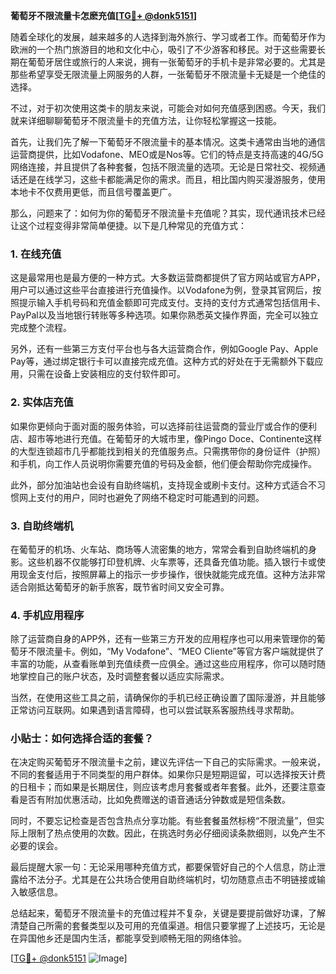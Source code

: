 **葡萄牙不限流量卡怎麽充值[[TG💪+ @donk5151](https://t.me/s/donk5151)]**

随着全球化的发展，越来越多的人选择到海外旅行、学习或者工作。而葡萄牙作为欧洲的一个热门旅游目的地和文化中心，吸引了不少游客和移民。对于这些需要长期在葡萄牙居住或旅行的人来说，拥有一张葡萄牙的手机卡是非常必要的。尤其是那些希望享受无限流量上网服务的人群，一张葡萄牙不限流量卡无疑是一个绝佳的选择。

不过，对于初次使用这类卡的朋友来说，可能会对如何充值感到困惑。今天，我们就来详细聊聊葡萄牙不限流量卡的充值方法，让你轻松掌握这一技能。

首先，让我们先了解一下葡萄牙不限流量卡的基本情况。这类卡通常由当地的通信运营商提供，比如Vodafone、MEO或是Nos等。它们的特点是支持高速的4G/5G网络连接，并且提供了各种套餐，包括不限流量的选项。无论是日常社交、视频通话还是在线学习，这些卡都能满足你的需求。而且，相比国内购买漫游服务，使用本地卡不仅费用更低，而且信号覆盖更广。

那么，问题来了：如何为你的葡萄牙不限流量卡充值呢？其实，现代通讯技术已经让这个过程变得非常简单便捷。以下是几种常见的充值方式：

### 1. 在线充值
这是最常用也是最方便的一种方式。大多数运营商都提供了官方网站或官方APP，用户可以通过这些平台直接进行充值操作。以Vodafone为例，登录其官网后，按照提示输入手机号码和充值金额即可完成支付。支持的支付方式通常包括信用卡、PayPal以及当地银行转账等多种选项。如果你熟悉英文操作界面，完全可以独立完成整个流程。

另外，还有一些第三方支付平台也与各大运营商合作，例如Google Pay、Apple Pay等，通过绑定银行卡可以直接完成充值。这种方式的好处在于无需额外下载应用，只需在设备上安装相应的支付软件即可。

### 2. 实体店充值
如果你更倾向于面对面的服务体验，可以选择前往运营商的营业厅或合作的便利店、超市等地进行充值。在葡萄牙的大城市里，像Pingo Doce、Continente这样的大型连锁超市几乎都能找到相关的充值服务点。只需携带你的身份证件（护照）和手机，向工作人员说明你需要充值的号码及金额，他们便会帮助你完成操作。

此外，部分加油站也会设有自助终端机，支持现金或刷卡支付。这种方式适合不习惯网上支付的用户，同时也避免了网络不稳定时可能遇到的问题。

### 3. 自助终端机
在葡萄牙的机场、火车站、商场等人流密集的地方，常常会看到自助终端机的身影。这些机器不仅能够打印登机牌、火车票等，还具备充值功能。插入银行卡或使用现金支付后，按照屏幕上的指示一步步操作，很快就能完成充值。这种方法非常适合刚抵达葡萄牙的新手旅客，既节省时间又安全可靠。

### 4. 手机应用程序
除了运营商自身的APP外，还有一些第三方开发的应用程序也可以用来管理你的葡萄牙不限流量卡。例如，“My Vodafone”、“MEO Cliente”等官方客户端就提供了丰富的功能，从查看账单到充值续费一应俱全。通过这些应用程序，你可以随时随地掌控自己的账户状态，及时调整套餐以适应实际需求。

当然，在使用这些工具之前，请确保你的手机已经正确设置了国际漫游，并且能够正常访问互联网。如果遇到语言障碍，也可以尝试联系客服热线寻求帮助。

### 小贴士：如何选择合适的套餐？
在决定购买葡萄牙不限流量卡之前，建议先评估一下自己的实际需求。一般来说，不同的套餐适用于不同类型的用户群体。如果你只是短期逗留，可以选择按天计费的日租卡；而如果是长期居住，则应该考虑月套餐或者年套餐。此外，还要注意查看是否有附加优惠活动，比如免费赠送的语音通话分钟数或是短信条数。

同时，不要忘记检查是否包含热点分享功能。有些套餐虽然标榜“不限流量”，但实际上限制了热点使用的次数。因此，在挑选时务必仔细阅读条款细则，以免产生不必要的误会。

最后提醒大家一句：无论采用哪种充值方式，都要保管好自己的个人信息，防止泄露给不法分子。尤其是在公共场合使用自助终端机时，切勿随意点击不明链接或输入敏感信息。

总结起来，葡萄牙不限流量卡的充值过程并不复杂，关键是要提前做好功课，了解清楚自己所需的套餐类型以及可用的充值渠道。相信只要掌握了上述技巧，无论是在异国他乡还是国内生活，都能享受到顺畅无阻的网络体验。

[[TG💪+ @donk5151](https://t.me/s/donk5151) ![Image](https://i.postimg.cc/rwNCRYN7/Snipaste-2025-04-30-17-27-05.png)]